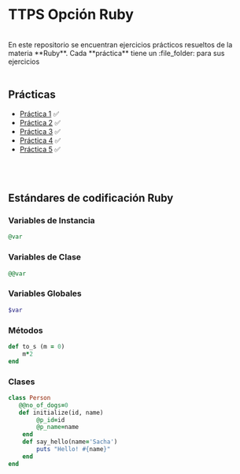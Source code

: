 # TTPS Opción Ruby 
<br>
En este repositorio se encuentran ejercicios prácticos resueltos de la materia **Ruby**. Cada **práctica** tiene un :file_folder: para sus ejercicios
<br><br>

## Prácticas 

+ [Práctica 1](https://github.com/saczuac/ruby_UNLP/tree/master/P1) :white_check_mark:
+ [Práctica 2](https://github.com/saczuac/ruby_UNLP/tree/master/P2) :white_check_mark:
+ [Práctica 3](https://github.com/saczuac/ruby_UNLP/tree/master/P3) :white_check_mark:
+ [Práctica 4](https://github.com/saczuac/ruby_UNLP/tree/master/P4) :white_check_mark:
+ [Práctica 5](https://github.com/saczuac/ruby_UNLP/tree/master/P5) :white_check_mark:

<br><br>
## Estándares de codificación **Ruby** 


### Variables de Instancia  

```ruby
@var
```

### Variables de Clase 

```ruby
@@var
```

### Variables Globales 

```ruby
$var
```

### Métodos 

```ruby
def to_s (m = 0)
    m*2
end
```

### Clases 

```ruby
class Person
   @@no_of_dogs=0
   def initialize(id, name)
        @p_id=id
        @p_name=name
    end
    def say_hello(name='Sacha')
        puts "Hello! #{name}"
    end
end 
```
